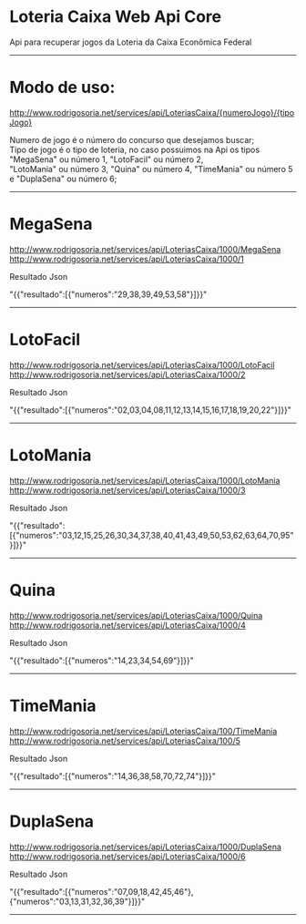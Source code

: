 # Loteria Caixa Web Api Core

Api para recuperar jogos da Loteria da Caixa Econômica Federal

----------------------------------------------------------------------------------------------------

# Modo de uso:

http://www.rodrigosoria.net/services/api/LoteriasCaixa/{numeroJogo}/{tipoJogo}

Numero de jogo é o número do concurso que desejamos buscar;<br>
Tipo de jogo é o tipo de loteria, no caso possuimos na Api os tipos "MegaSena" ou número 1, "LotoFacil" ou número 2,<br>
"LotoMania" ou número 3, "Quina" ou número 4, "TimeMania" ou número 5 e "DuplaSena" ou número 6;

----------------------------------------------------------------------------------------------------

# MegaSena

http://www.rodrigosoria.net/services/api/LoteriasCaixa/1000/MegaSena<br>
http://www.rodrigosoria.net/services/api/LoteriasCaixa/1000/1

Resultado Json<br>

"{{\"resultado\":[{\"numeros\":\"29,38,39,49,53,58\"}]}}"

----------------------------------------------------------------------------------------------------

# LotoFacil 

http://www.rodrigosoria.net/services/api/LoteriasCaixa/1000/LotoFacil<br>
http://www.rodrigosoria.net/services/api/LoteriasCaixa/1000/2

Resultado Json<br>

"{{\"resultado\":[{\"numeros\":\"02,03,04,08,11,12,13,14,15,16,17,18,19,20,22\"}]}}"

----------------------------------------------------------------------------------------------------

# LotoMania 

http://www.rodrigosoria.net/services/api/LoteriasCaixa/1000/LotoMania<br>
http://www.rodrigosoria.net/services/api/LoteriasCaixa/1000/3

Resultado Json<br>

"{{\"resultado\":[{\"numeros\":\"03,12,15,25,26,30,34,37,38,40,41,43,49,50,53,62,63,64,70,95\"}]}}"

----------------------------------------------------------------------------------------------------

# Quina 

http://www.rodrigosoria.net/services/api/LoteriasCaixa/1000/Quina<br>
http://www.rodrigosoria.net/services/api/LoteriasCaixa/1000/4

Resultado Json<br>

"{{\"resultado\":[{\"numeros\":\"14,23,34,54,69\"}]}}"

----------------------------------------------------------------------------------------------------

# TimeMania 

http://www.rodrigosoria.net/services/api/LoteriasCaixa/100/TimeMania<br>
http://www.rodrigosoria.net/services/api/LoteriasCaixa/100/5

Resultado Json<br>

"{{\"resultado\":[{\"numeros\":\"14,36,38,58,70,72,74\"}]}}"

----------------------------------------------------------------------------------------------------

# DuplaSena 

http://www.rodrigosoria.net/services/api/LoteriasCaixa/1000/DuplaSena<br>
http://www.rodrigosoria.net/services/api/LoteriasCaixa/1000/6

Resultado Json<br>

"{{\"resultado\":[{\"numeros\":\"07,09,18,42,45,46\"},{\"numeros\":\"03,13,31,32,36,39\"}]}}"

----------------------------------------------------------------------------------------------------
